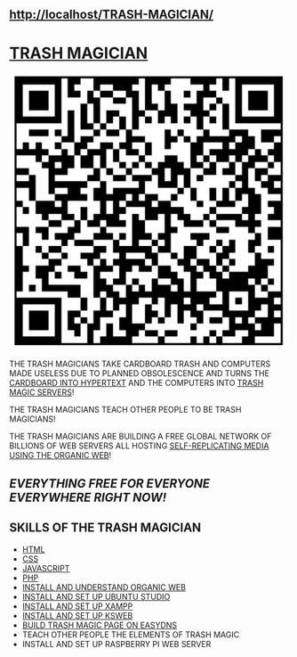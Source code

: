 ## [http://localhost/TRASH-MAGICIAN/](http://localhost/TRASH-MAGICIAN/)

# [TRASH MAGICIAN](https://github.com/LafeLabs/TRASH-MAGICIAN)

![](qrcode.png)

THE TRASH MAGICIANS TAKE CARDBOARD TRASH AND COMPUTERS MADE USELESS DUE TO PLANNED OBSOLESCENCE AND TURNS THE [CARDBOARD INTO HYPERTEXT](https://github.com/LafeLabs/CARDBOARD-HYPERTEXT) AND THE COMPUTERS INTO [TRASH MAGIC SERVERS](https://github.com/LafeLabs/REPLICATE-TRASH-MAGIC-SERVER)!

THE TRASH MAGICIANS TEACH OTHER PEOPLE TO BE TRASH MAGICIANS!

THE TRASH MAGICIANS ARE BUILDING A FREE GLOBAL NETWORK OF BILLIONS OF WEB SERVERS ALL HOSTING [SELF-REPLICATING MEDIA USING THE ORGANIC WEB](https://github.com/LafeLabs/ORGANIC-WEB)!

## *EVERYTHING FREE FOR EVERYONE EVERYWHERE RIGHT NOW!*

## SKILLS OF THE TRASH MAGICIAN

 - [HTML](https://www.w3schools.com/html/)
 - [CSS](https://www.w3schools.com/css/)
 - [JAVASCRIPT](https://www.w3schools.com/js/)
 - [PHP](https://www.w3schools.com/php/)
 - [INSTALL AND UNDERSTAND ORGANIC WEB](https://github.com/LafeLabs/ORGANIC-WEB)
 - [INSTALL AND SET UP UBUNTU STUDIO](https://ubuntustudio.org/)
 - [INSTALL AND SET UP XAMPP](https://www.apachefriends.org/)
 - [INSTALL AND SET UP KSWEB](https://play.google.com/store/apps/details?id=ru.kslabs.ksweb&hl=en_US)
 - [BUILD TRASH MAGIC PAGE ON EASYDNS](https://easydns.com/)
 - TEACH OTHER PEOPLE THE ELEMENTS OF TRASH MAGIC
 - INSTALL AND SET UP RASPBERRY PI WEB SERVER
 